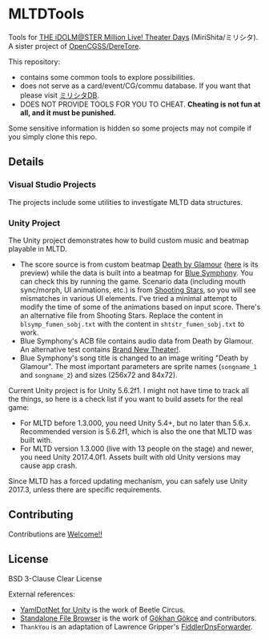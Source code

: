# MLTDTools

Tools for [THE iDOLM@STER Million Live! Theater Days](https://millionlive.idolmaster.jp/theaterdays/) (MiriShita/ミリシタ). A sister project of [OpenCGSS/DereTore](https://github.com/OpenCGSS/DereTore).

This repository:

- contains some common tools to explore possibilities.
- does not serve as a card/event/CG/commu database. If you want that please visit [ミリシタDB](http://imas.gamedbs.jp/mlth/).
- DOES NOT PROVIDE TOOLS FOR YOU TO CHEAT. **Cheating is not fun at all, and it must be punished.**

Some sensitive information is hidden so some projects may not compile if you simply clone this repo.

## Details

### Visual Studio Projects

The projects include some utilities to investigate MLTD data structures.

### Unity Project

The Unity project demonstrates how to build custom music and beatmap playable in MLTD.

- The score source is from custom beatmap [Death by Glamour](http://undertale.wikia.com/wiki/Death_by_Glamour) ([here](https://www.bilibili.com/video/av15612246/) is its preview) while the data is built into a beatmap for [Blue Symphony](https://www.project-imas.com/wiki/Blue_Symphony). You can check this by running the game. Scenario data (including mouth sync/morph, UI animations, etc.) is from [Shooting Stars](https://www.project-imas.com/wiki/Shooting_Stars), so you will see mismatches in various UI elements. I've tried a minimal attempt to modify the time of some of the animations based on input score. There's an alternative file from Shooting Stars. Replace the content in `blsymp_fumen_sobj.txt` with the content in `shtstr_fumen_sobj.txt` to work.
- Blue Symphony's ACB file contains audio data from Death by Glamour. An alternative test contains [Brand New Theater!](https://www.project-imas.com/wiki/Brand_New_Theater!).
- Blue Symphony's song title is changed to an image writing "Death by Glamour". The most important parameters are sprite names (`songname_1` and `songname_2`) and sizes (256x72 and 84x72).

Current Unity project is for Unity 5.6.2f1. I might not have time to track all the things, so here is a check list if you want to build assets for the real game:

- For MLTD before 1.3.000, you need Unity 5.4+, but no later than 5.6.x. Recommended version is 5.6.2f1, which is also the one that MLTD was built with.
- For MLTD version 1.3.000 (live with 13 people on the stage) and newer, you need Unity 2017.4.0f1. Assets built with old Unity versions may cause app crash.

Since MLTD has a forced updating mechanism, you can safely use Unity 2017.3, unless there are specific requirements.

## Contributing

Contributions are [Welcome!!](https://www.project-imas.com/wiki/Welcome!!)

## License

BSD 3-Clause Clear License

External references:

- [YamlDotNet for Unity](https://assetstore.unity.com/packages/tools/integration/yamldotnet-for-unity-36292) is the work of Beetle Circus.
- [Standalone File Browser](https://github.com/gkngkc/UnityStandaloneFileBrowser) is the work of [Gökhan Gökçe](https://github.com/gkngkc) and contributors.
- `ThankYou` is an adaptation of Lawrence Gripper's [FiddlerDnsForwarder](https://github.com/lawrencegripper/FiddlerDnsForwarder).

